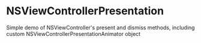 # NSViewControllerPresentation
Simple demo of NSViewController's present and dismiss methods, including custom NSViewControllerPresentationAnimator object
